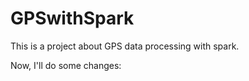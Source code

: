 GPSwithSpark
============

This is a project about GPS data processing with spark.

Now, I'll do some changes:
